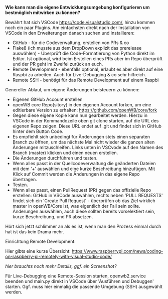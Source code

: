 **Wie kann man die eigene Entwicklungsumgebung konfigurieren um bestmöglich mitwirken zu können?**

Bewährt hat sich VSCode https://code.visualstudio.com/, hinzu kommen noch ein paar Plugins. Am einfachsten direkt nach der Installation von VSCode in den Erweiterungen danach suchen und installieren:

* GitHub - für die Codeverwaltung, erstellen von PRs & co
* Flake8 (ich musste aus dem DropDown explizit das prerelease auswählen) - Überprüft die Code-Formatierung von Python direkt im Editor. Ist optional, wird beim Erstellen eines PRs aber im Repo überprüft und der PR geht im Zweifel zurück an euch. 
* Remote Development - ebenfalls optional, erlaubt es aber direkt auf eine Raspbi zu arbeiten. Auch für Live-Debugging & co sehr hilfreich. 
* Remote SSH - benötigt für das Remote Development auf einem Raspbi

Genereller Ablauf, um eigene Änderungen beisteuern zu können:
* Eigenen GitHub Account erstellen
* openWB core Repo(sitory) in den eigenen Account forken, um eine editierbare Version zu erhalten: https://github.com/openWB/core/fork
* Gegen diese eigene Kopie kann nun gearbeitet werden. Hierzu in VSCode in der Kommandozeile oben git clone starten, auf die URL des eigenen Repo zeigen. Diese URL endet auf .git und findet sich in GitHub hinter dem Button Code.
* Es empfiehlt sich unbedingt für Änderungen stets einen separaten Branch zu öffnen, um das nächste Mal nicht wieder die ganzen alten Änderungen mitzuschleifen. Links unten in VSCvode auf den Namen des Branch (master) klicken und einen neuen erstellen.
* Die Änderungen durchführen und testen.
* Wenn alles passt in der Quellcodeverwaltung die geänderten Dateien mit dem '+' auswählen und eine kurze Beschreibung hinzufügen. Mit Klick auf Commit werden die Änderungen in das eigene Repo übertragen.
* Testen.
* Wenn alles passt, einen PullRequest (PR) gegen das offizielle Repo erstellen: GitHub in VSCode auswählen, rechts neben 'PULL REQUESTS' findet sich ein 'Create Pull Request' - überprüfen ob das Ziel wirklich master in openWB/Core ist, was eigentlich der Fall sein sollte. Änderungen auswählen, auch diese sollten bereits vorselektiert sein, kurze Beschreibung, und PR absetzen.

Hört sich jetzt schlimmer an als es ist, wenn man den Prozess einmal durch hat ist das kein Drama mehr.

Einrichtung Remote Development: 

Hier gibts eine kurze Übersicht: https://www.raspberrypi.com/news/coding-on-raspberry-pi-remotely-with-visual-studio-code/

*hier brauchts noch mehr Details, ggf. ein Screenshot?*

Für Live-Debugging eine Remote-Session starten, openwb2.service beenden und main.py direkt in VSCode über 'Ausführen und Debuggen' starten. Ggf. muss hier einmalig die passende Umgebung (SSH) ausgewählt werden.

